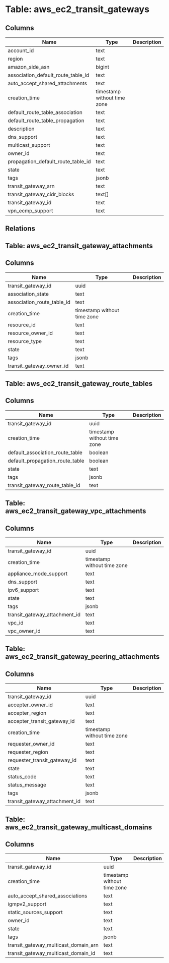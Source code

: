 
# Table: aws_ec2_transit_gateways

## Columns
| Name        | Type           | Description  |
| ------------- | ------------- | -----  |
|account_id|text||
|region|text||
|amazon_side_asn|bigint||
|association_default_route_table_id|text||
|auto_accept_shared_attachments|text||
|creation_time|timestamp without time zone||
|default_route_table_association|text||
|default_route_table_propagation|text||
|description|text||
|dns_support|text||
|multicast_support|text||
|owner_id|text||
|propagation_default_route_table_id|text||
|state|text||
|tags|jsonb||
|transit_gateway_arn|text||
|transit_gateway_cidr_blocks|text[]||
|transit_gateway_id|text||
|vpn_ecmp_support|text||
## Relations
## Table: aws_ec2_transit_gateway_attachments

## Columns
| Name        | Type           | Description  |
| ------------- | ------------- | -----  |
|transit_gateway_id|uuid||
|association_state|text||
|association_route_table_id|text||
|creation_time|timestamp without time zone||
|resource_id|text||
|resource_owner_id|text||
|resource_type|text||
|state|text||
|tags|jsonb||
|transit_gateway_owner_id|text||
## Table: aws_ec2_transit_gateway_route_tables

## Columns
| Name        | Type           | Description  |
| ------------- | ------------- | -----  |
|transit_gateway_id|uuid||
|creation_time|timestamp without time zone||
|default_association_route_table|boolean||
|default_propagation_route_table|boolean||
|state|text||
|tags|jsonb||
|transit_gateway_route_table_id|text||
## Table: aws_ec2_transit_gateway_vpc_attachments

## Columns
| Name        | Type           | Description  |
| ------------- | ------------- | -----  |
|transit_gateway_id|uuid||
|creation_time|timestamp without time zone||
|appliance_mode_support|text||
|dns_support|text||
|ipv6_support|text||
|state|text||
|tags|jsonb||
|transit_gateway_attachment_id|text||
|vpc_id|text||
|vpc_owner_id|text||
## Table: aws_ec2_transit_gateway_peering_attachments

## Columns
| Name        | Type           | Description  |
| ------------- | ------------- | -----  |
|transit_gateway_id|uuid||
|accepter_owner_id|text||
|accepter_region|text||
|accepter_transit_gateway_id|text||
|creation_time|timestamp without time zone||
|requester_owner_id|text||
|requester_region|text||
|requester_transit_gateway_id|text||
|state|text||
|status_code|text||
|status_message|text||
|tags|jsonb||
|transit_gateway_attachment_id|text||
## Table: aws_ec2_transit_gateway_multicast_domains

## Columns
| Name        | Type           | Description  |
| ------------- | ------------- | -----  |
|transit_gateway_id|uuid||
|creation_time|timestamp without time zone||
|auto_accept_shared_associations|text||
|igmpv2_support|text||
|static_sources_support|text||
|owner_id|text||
|state|text||
|tags|jsonb||
|transit_gateway_multicast_domain_arn|text||
|transit_gateway_multicast_domain_id|text||
